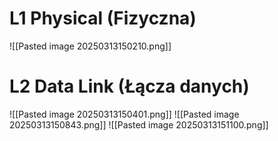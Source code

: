 # L1 Physical (Fizyczna)
![[Pasted image 20250313150210.png]]
# L2 Data Link (Łącza danych)
![[Pasted image 20250313150401.png]]
![[Pasted image 20250313150843.png]]
![[Pasted image 20250313151100.png]]